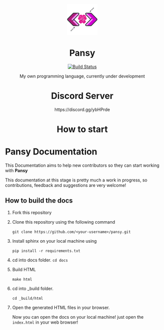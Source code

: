 <p align="center">
  <img width="20%" height="20%" src="images/Pansy.png">
</p>

<h1 align="center">
  Pansy
</h1>

<p align="center">
  <a href="https://semaphoreci.com/andrefpoliveira/pansy">
    <img src="https://semaphoreci.com/api/v1/andrefpoliveira/pansy/branches/master/badge.svg" alt="Build Status" />
  </a>
</p>

<p align="center"> 
  My own programming language, currently under development
</p>

<h1 align="center">
  Discord Server
</h1>
<p align="center">
  https://discord.gg/ybHPrde
</p>


<h1 align="center">
  How to start
</h1>

Pansy Documentation
===================

This Documentation aims to help new contributors so they can start working with **Pansy**

This documentation at this stage is pretty much a work in progress, so 
contributions, feedback and suggestions are very welcome!

How to build the docs
---------------------

1. Fork this repository

2. Clone this repository using the following command

    ``git clone https://github.com/<your-username>/pansy.git``

3. Install sphinx on your local machine using

    ``pip install -r requirements.txt``

4. cd into docs folder.
    ``cd docs``

5. Build HTML

    ``make html``

6. cd into _build folder.
    
    ``cd _build/html``

7. Open the generated HTML files in your browser.
    
    Now you can open the docs  on your local machine! just open the `index.html` in your web browser!

